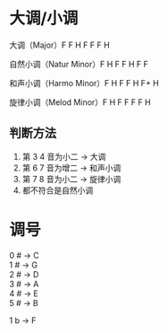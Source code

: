 # 大调/小调
大调（Major）F F H F F F H

自然小调（Natur Minor）F H F F H F F

和声小调（Harmo Minor）F H F F H F+ H

旋律小调（Melod Minor）F H F F F F H

## 判断方法

1. 第 3 4 音为小二 -> 大调
2. 第 6 7 音为增二 -> 和声小调
3. 第 7 8 音为小二 -> 旋律小调
4. 都不符合是自然小调


# 调号
0 # -> C  
1 # -> G  
2 # -> D  
3 # -> A  
4 # -> E  
5 # -> B  

1 b -> F
